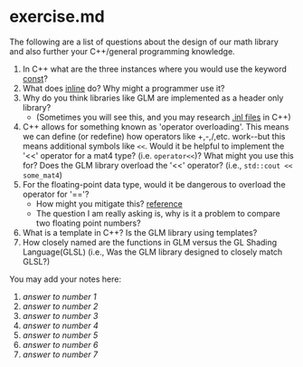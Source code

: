 # exercise.md

The following are a list of questions about the design of our math library and also further your C++/general programming knowledge.

1. In C++ what are the three instances where you would use the keyword [const](https://en.cppreference.com/w/cpp/keyword/const)?
2. What does [inline](https://en.cppreference.com/w/cpp/language/inline) do? Why might a programmer use it?
3. Why do you think libraries like GLM are implemented as a header only library? 
	- (Sometimes you will see this, and you may research [.inl files](https://stackoverflow.com/questions/1208028/significance-of-a-inl-file-in-c) in C++)
4. C++ allows for something known as 'operator overloading'. This means we can define (or redefine) how operators like +,-,/,etc. work--but this means additional symbols like `<<`. Would it be helpful to implement the '<<' operator for a mat4 type? (i.e. `operator<<`)? What might you use this for? Does the GLM library overload the '<<' operator? (i.e., `std::cout << some_mat4`)
5. For the floating-point data type, would it be dangerous to overload the operator for '=='?
	- How might you mitigate this? [reference](https://randomascii.wordpress.com/2012/02/25/comparing-floating-point-numbers-2012-edition/)
	- The question I am really asking is, why is it a problem to compare two floating point numbers?
6. What is a template in C++? Is the GLM library using templates?
7. How closely named are the functions in GLM versus the GL Shading Language(GLSL) (i.e., Was the GLM library designed to closely match GLSL?)

You may add your notes here:

1. *answer to number 1*
2. *answer to number 2*
3. *answer to number 3*
4. *answer to number 4*
5. *answer to number 5*
6. *answer to number 6*
7. *answer to number 7*
